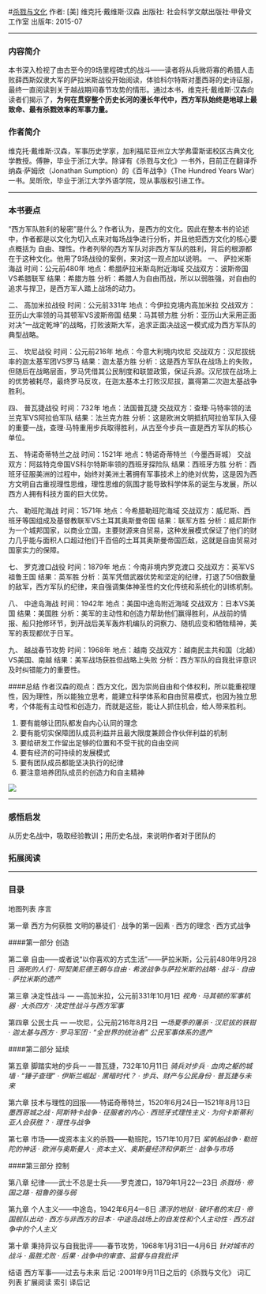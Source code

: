 #[杀戮与文化](https://book.douban.com/subject/26577765/)
作者:  [美] 维克托·戴维斯·汉森
出版社: 社会科学文献出版社·甲骨文工作室
出版年: 2015-07
***
### 内容简介 
本书深入检视了由古至今的9场里程碑式的战斗——读者将从兵微将寡的希腊人击败薛西斯奴隶大军的萨拉米斯战役开始阅读，体验科尔特斯对墨西哥的史诗征服，最终一直阅读到关于越战期间春节攻势的情形。通过本书，维克托·戴维斯·汉森向读者们揭示了，**为何在贯穿整个历史长河的漫长年代中，西方军队始终是地球上最致命、最有杀戮效率的军事力量。**

### 作者简介 
维克托·戴维斯·汉森，军事历史学家，加利福尼亚州立大学弗雷斯诺校区古典文化学教授。傅翀，毕业于浙江大学。除译有《杀戮与文化》一书外，目前正在翻译乔纳森·萨姆欣（Jonathan Sumption）的《百年战争》（The Hundred Years War）一书。吴昕欣，毕业于浙江大学外语学院，现从事版权引进工作。

***
### 本书要点
“西方军队胜利的秘密”是什么？作者认为，是西方的文化。因此在整本书的论述中，作者都是以文化为切入点来对每场战争进行分析，并且他把西方文化的核心要点概括为 自由、理性。作者列举的西方军队对非西方军队的胜利，背后的根源都在于这种文化。他用了9场战役的案例，来对这一观点加以说明。
一、 萨拉米斯海战
    时间：公元前480年
    地点：希腊萨拉米斯岛附近海域
    交战双方：波斯帝国VS希腊联军
    结果：希腊方胜
    分析：希腊人为自由而战，所以以弱胜强，对自由的追求与捍卫，是西方军人踏上战场的动力。

二、 高加米拉战役
    时间：公元前331年
    地点：今伊拉克境内高加米拉
    交战双方：亚历山大率领的马其顿军VS波斯帝国
    结果：马其顿方胜
    分析：亚历山大采用正面对决“一战定乾坤”的战略，打败波斯大军，追求正面决战这一模式成为西方军队的典型战略。

三、 坎尼战役
    时间：公元前216年
    地点：今意大利境内坎尼
    交战双方：汉尼拔统率的迦太基军团VS罗马
    结果：迦太基方胜
    分析：这是西方军队在战场上的失败，但随后在战略层面，罗马凭借其公民制度和联盟政策，保证兵源。汉尼拔在战场上的优势被耗尽，最终罗马反攻，在迦太基本土打败汉尼拔，赢得第二次迦太基战争胜利。

四、 普瓦捷战役
    时间：732年
    地点：法国普瓦捷
    交战双方：查理·马特率领的法兰克军VS阿拉伯军队
    结果：法兰克方胜
    分析：这是欧洲文明抵抗阿拉伯军队入侵的重要一战，查理·马特重用步兵取得胜利，从古至今步兵一直是西方军队的核心单位。

五、 特诺奇蒂特兰之战
    时间：1521年
    地点：特诺奇蒂特兰（今墨西哥城）
    交战双方：阿兹特克帝国VS科尔特斯率领的西班牙探险队
    结果：西班牙方胜
    分析：西班牙征服美洲的过程中，始终对美洲土著拥有军事技术上的绝对优势，这是因为西方文明自古重视理性思维，理性思维的氛围才能导致科学体系的诞生与发展，所以西方人拥有科技方面的巨大优势。

六、 勒班陀海战
    时间：1571年
    地点：今希腊勒班陀海域
    交战双方：威尼斯、西班牙等国组成及基督教联军VS土耳其奥斯曼帝国
    结果：联军方胜
    分析：威尼斯作为一个城邦国家，以商业立国，主要财源来自贸易，这种发展模式保证了他们的财力几乎能与面积人口超过他们千百倍的土耳其奥斯曼帝国匹敌，这就是自由贸易对国家实力的保障。

七、 罗克渡口战役
    时间：1879年
    地点：今南非境内罗克渡口
    交战双方：英军VS祖鲁王国
    结果：英军胜
    分析：英军凭借武器优势和坚定的纪律，打退了50倍数量的敌军，西方军队的纪律，来自强调集体神圣性的文化传统和系统化的训练机制。

八、 中途岛海战
    时间：1942年
    地点：美国中途岛附近海域
    交战双方：日本VS美国
    结果：美国胜
    分析：美军的主动性和创造力帮助他们赢得胜利，从战前的情报、船只抢修环节，到开战后美军轰炸机编队的洞察力、随机应变和牺牲精神，美军的表现都优于日军。

九、 越战春节攻势
    时间：1968年
    地点：越南
    交战双方：越南民主共和国（北越）VS美国、南越
    结果：美军战场获胜但战略上失败
    分析：西方军队的自我批评意识及时纠错能力的重要性。

####总结
作者汉森的观点：西方文化，因为崇尚自由和个体权利，所以能重视理性，因为理性，所以能独立思考，能建立科学体系和自由贸易模式，也因为独立思考，个体能有主动性和创造力，而就是这些，能让人抓住机会，给人带来胜利。
1. 要有能够让团队都发自内心认同的理念　　
2. 要有能切实保障团队成员利益并且最大限度兼顾合作伙伴利益的机制　　
3. 要给研发工作留出足够的位置和不受干扰的自由空间　　
4. 要有经济的可持续的发展模式　　
5. 要有团队成员都能坚决执行的纪律　　
6. 要注意培养团队成员的创造力和自主精神

![](./_image/2017-06-10-08-31-32.jpg)

***
### 感悟启发
从历史名战中，吸取经验教训；用历史名战，来说明作者对于团队的

### 拓展阅读
***
### 目录
地图列表
序言

第一章 西方为何获胜
文明的暴徒们 · 战争的第一因素 · 西方的理念 · 西方式战争

####第一部分 创造

第二章 自由——或者说“以你喜欢的方式生活”——萨拉米斯，公元前480年9月28日
*溺死的人们 · 阿契美尼德王朝与自由 · 希波战争与萨拉米斯的战略 · 战斗 · 自由 · 萨拉米斯的遗产*

第三章 决定性战斗 — —高加米拉，公元前331年10月1日
*视角 · 马其顿的军事机器 · 大杀四方 · 决定性战斗与西方军事*

第四章 公民士兵 — —坎尼，公元前216年8月2日
*一场夏季的屠杀 · 汉尼拔的铁钳 · 迦太基与西方 · 罗马军团 · “全世界的统治者” 公民军事体系的遗产*

####第二部分 延续

第五章 脚踏实地的步兵— —普瓦捷，732年10月11日
*骑兵对步兵 · 血肉之躯的城墙 · “锤子查理” · 伊斯兰崛起 · 黑暗时代？ · 步兵、财产与公民身份 · 普瓦捷与未来*

第六章 技术与理性的回报——特诺奇蒂特兰，1520年6月24日—1521年8月13日
*墨西哥城之战 · 阿斯特卡战争 · 征服者的内心 · 西班牙式理性主义 · 为何卡斯蒂利亚人会获胜？ · 理性与战争*

第七章 市场——或资本主义的杀戮——勒班陀，1571年10月7日
*桨帆船战争 · 勒班陀的神话 · 欧洲与奥斯曼人 · 资本主义、奥斯曼经济和伊斯兰 · 战争与市场*

####第三部分 控制

第八章 纪律——武士不总是士兵——罗克渡口，1879年1月22—23日
*杀戮场 · 帝国之路 · 祖鲁的强与弱*

第九章 个人主义——中途岛，1942年6月4—8日
*漂浮的地狱 · 破坏者的末日 · 帝国舰队出动 · 西方与非西方的日本 · 中途岛战场上的自发性和个人主动性 · 西方战争中的个人主义*

第十章 秉持异议与自我批评——春节攻势，1968年1月31日—4月6日
*针对城市的战斗 · 虽胜尤败 · 后果 · 战争中的审查、监督与自我批评*

结语 西方军事——过去与未来
后记 :2001年9月11日之后的《杀戮与文化》
词汇列表
扩展阅读
索引
译后记
